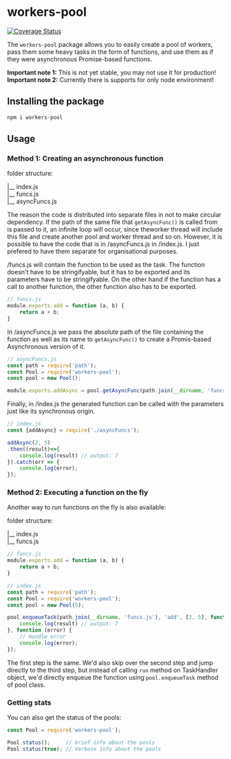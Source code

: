 # workers-pool

[![Coverage Status](https://coveralls.io/repos/github/mohasarc/workers-pool/badge.svg?branch=master)](https://coveralls.io/github/mohasarc/workers-pool?branch=master)

The `workers-pool` package allows you to easily create a pool of workers, pass them
some heavy tasks in the form of functions, and use them as if they were asynchronous Promise-based functions.

**Important note 1:** This is not yet stable, you may not use it for production!  
**Important note 2:** Currently there is supports for only node environment!

## Installing the package
```js
npm i workers-pool
```

## Usage
### Method 1: Creating an asynchronous function

folder structure:

|__ index.js  
|__ funcs.js  
|__ asyncFuncs.js  

The reason the code is distributed into separate files in not to make circular dependency. If the path of the same file that `getAsyncFunc()` is called from is passed to it, an infinite loop will occur, since theworker thread will include this file and create another pool and worker thread and so on. However, it is possible to have the code that is in /asyncFuncs.js in /index.js. I just prefered to have them separate for organisational purposes.


/funcs.js will contain the function to be used as the task. The function doesn't have to be stringifyable, but it has to be exported and its parameters have to be stringifyable. On the other hand if the function has a call to another function, the other function also has to be exported.

```js
// funcs.js
module.exports.add = function (a, b) {
    return a + b;
}
```

In /asyncFuncs.js we pass the absolute path of the file containing the function as well as its name
to `getAsyncFunc()` to create a Promis-based Asynchronous version of it.
```js
// asyncFuncs.js
const path = require('path');
const Pool = require('workers-pool');
const pool = new Pool();

module.exports.addAsync = pool.getAsyncFunc(path.join(__dirname, 'funcs.js'), 'add');
```

Finally, in /index.js the generated function can be called with the parameters 
just like its synchronous origin.
```js
// index.js
const {addAsync} = require('./asyncFuncs');

addAsync(2, 5)
.then((result)=>{
    console.log(result) // output: 7
}).catch(err => {
    console.log(error);
});
```

### Method 2: Executing a function on the fly
Another way to run functions on the fly is also available: 

folder structure:

|__ index.js  
|__ funcs.js  

```js
// funcs.js
module.exports.add = function (a, b) {
    return a + b;
}
```

```js
// index.js
const path = require('path');
const Pool = require('workers-pool');
const pool = new Pool(5);

pool.enqueueTask(path.join(__dirname, 'funcs.js'), 'add', [2, 5], function (result){
    console.log(result) // output: 7
}, function (error) {
    // Handle error
    console.log(error);
});
```
The first step is the same. We'd also skip over the second step and
jump directly to the third step, but instead of calling `run` method
on TaskHandler object, we'd directly enqueue the function using 
`pool.enqueueTask` method of pool class.

### Getting stats
You can also get the status of the pools:
```js
const Pool = require('workers-pool');

Pool.status();     // brief info about the pools
Pool.status(true); // Verbose info about the pools
```